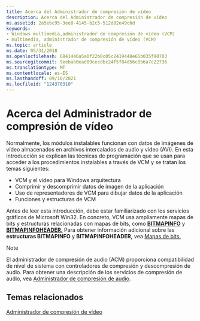 ```yaml
---
title: Acerca del Administrador de compresión de vídeo
description: Acerca del Administrador de compresión de vídeo
ms.assetid: 2a5ebc95-3ee8-4145-b2c5-512d82e49c6d
keywords:
- Windows multimedia,administrador de compresión de vídeo (VCM)
- multimedia, administrador de compresión de vídeo (VCM)
ms.topic: article
ms.date: 05/31/2018
ms.openlocfilehash: 6841446a5a0f22b8c05c2419448e65b035f90703
ms.sourcegitcommit: 9eebab0ead09cecdbc24f5f84d56c8b6a7c22736
ms.translationtype: MT
ms.contentlocale: es-ES
ms.lasthandoff: 09/10/2021
ms.locfileid: "124370310"
---
```

# <a name="about-the-video-compression-manager"></a>Acerca del Administrador de compresión de vídeo

Normalmente, los módulos instalables funcionan con datos de imágenes de vídeo almacenados en archivos intercalados de audio y vídeo (AVI). En esta introducción se explican las técnicas de programación que se usan para acceder a los procedimientos instalables a través de VCM y se tratan los temas siguientes:

-   VCM y el vídeo para Windows arquitectura
-   Comprimir y descomprimir datos de imagen de la aplicación
-   Uso de representadores de VCM para dibujar datos de la aplicación
-   Funciones y estructuras de VCM

Antes de leer esta introducción, debe estar familiarizado con los servicios gráficos de Microsoft Win32. En concreto, VCM usa ampliamente mapas de bits y estructuras relacionadas con mapas de bits, como [**BITMAPINFO**](/windows/win32/api/wingdi/ns-wingdi-bitmapinfo) y [**BITMAPINFOHEADER.**](/windows/win32/api/wingdi/ns-wingdi-bitmapinfoheader) Para obtener información adicional sobre las **estructuras BITMAPINFO** y **BITMAPINFOHEADER,** vea [Mapas de bits.](/previous-versions//ms532349(v=vs.85))

> [!Note]  
> El administrador de compresión de audio (ACM) proporciona compatibilidad de nivel de sistema con controladores de compresión y descompresión de audio. Para obtener una descripción de los servicios de compresión de audio, vea [Administrador de compresión de audio](audio-compression-manager.md).

 

## <a name="related-topics"></a>Temas relacionados

<dl> <dt>

[Administrador de compresión de vídeo](video-compression-manager.md)
</dt> </dl>

 

 